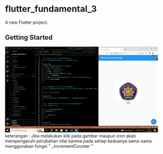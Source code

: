 # flutter_fundamental_3

A new Flutter project.

## Getting Started

![Screenshoot hello_world](images/praktikum1.png)
keterangan : Jika melakukan klik pada gambar maupun icon akan mempengaruhi perubahan nilai karena pada setiap keduanya sama-sama menggunakan fungsi "  _incrementCounter  "